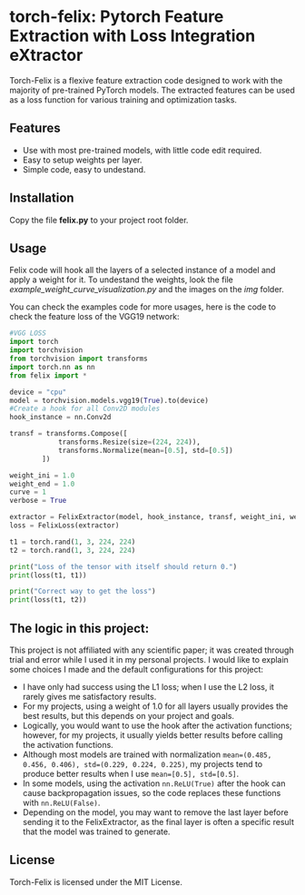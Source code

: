 # torch-felix: Pytorch Feature Extraction with Loss Integration eXtractor


Torch-Felix is a flexive feature extraction code designed to work with the majority
of pre-trained PyTorch models. The extracted features can be used as a loss function for various training and optimization tasks. 

## Features
- Use with most pre-trained models, with little code edit required.
- Easy to setup weights per layer.
- Simple code, easy to undestand.

## Installation
Copy the file **felix.py** to your project root folder.

## Usage
Felix code will hook all the layers of a selected instance of a model and apply a weight for it.
To undestand the weights, look the file *example_weight_curve_visualization.py* and the images on the *img* folder.

You can check the examples code for more usages, here is the code to check the feature loss of the VGG19 network:
```python
#VGG LOSS
import torch
import torchvision
from torchvision import transforms
import torch.nn as nn
from felix import *

device = "cpu"
model = torchvision.models.vgg19(True).to(device)
#Create a hook for all Conv2D modules
hook_instance = nn.Conv2d

transf = transforms.Compose([
            transforms.Resize(size=(224, 224)),
            transforms.Normalize(mean=[0.5], std=[0.5])
        ])

weight_ini = 1.0
weight_end = 1.0
curve = 1
verbose = True

extractor = FelixExtractor(model, hook_instance, transf, weight_ini, weight_end, curve, verbose)
loss = FelixLoss(extractor)

t1 = torch.rand(1, 3, 224, 224)
t2 = torch.rand(1, 3, 224, 224)

print("Loss of the tensor with itself should return 0.")
print(loss(t1, t1))

print("Correct way to get the loss")
print(loss(t1, t2))
```

## The logic in this project:
This project is not affiliated with any scientific paper; it was created through trial and error while I used it in my personal projects. I would like to explain some choices I made and the default configurations for this project:

- I have only had success using the L1 loss; when I use the L2 loss, it rarely gives me satisfactory results.
- For my projects, using a weight of 1.0 for all layers usually provides the best results, but this depends on your project and goals.
- Logically, you would want to use the hook after the activation functions; however, for my projects, it usually yields better results before calling the activation functions.
- Although most models are trained with normalization `mean=(0.485, 0.456, 0.406), std=(0.229, 0.224, 0.225)`, my projects tend to produce better results when I use `mean=[0.5], std=[0.5]`.
- In some models, using the activation `nn.ReLU(True)` after the hook can cause backpropagation issues, so the code replaces these functions with `nn.ReLU(False)`.
- Depending on the model, you may want to remove the last layer before sending it to the FelixExtractor, as the final layer is often a specific result that the model was trained to generate.

## License
Torch-Felix is licensed under the MIT License. 

